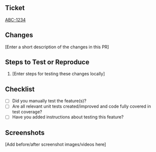 ## Ticket

[ABC-1234](https://varsity.atlassian.net/browse/ABC-1234)

## Changes

[Enter a short description of the changes in this PR]

## Steps to Test or Reproduce

1. [Enter steps for testing these changes locally]

## Checklist

- [ ] Did you manually test the feature(s)?
- [ ] Are all relevant unit tests created/improved and code fully covered in test coverage?
- [ ] Have you added instructions about testing this feature?

## Screenshots

[Add before/after screenshot images/videos here]
